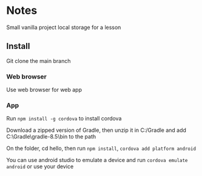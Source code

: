# Notes
Small vanilla project local storage for a lesson

## Install

Git clone the main branch

### Web browser 

Use web browser for web app

### App

Run ```npm install -g cordova``` to install cordova

Download a zipped version of Gradle, then unzip it in C:/Gradle and add C:\Gradle\gradle-8.5\bin to the path

On the folder, cd hello, then run ```npm install```, ```cordova add platform android```

You can use android studio to emulate a device and run ```cordova emulate android``` or use your device

